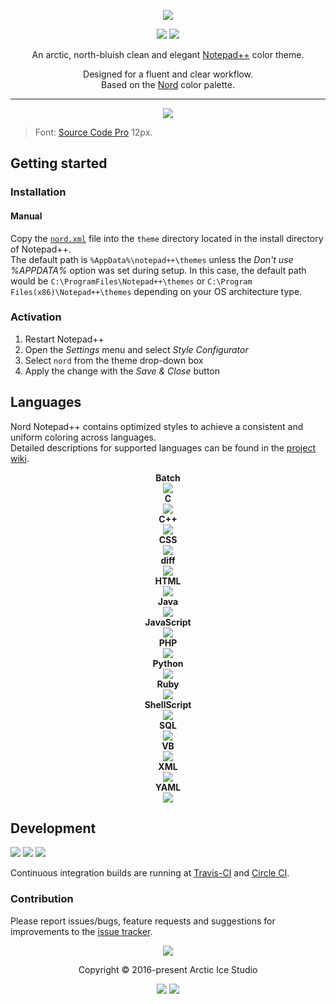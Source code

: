 <p align="center"><img src="https://cdn.rawgit.com/arcticicestudio/nord-notepadplusplus/develop/src/assets/nord-notepadplusplus-banner.svg"/></p>

<p align="center"><a href="https://github.com/arcticicestudio/nord-notepadplusplus/releases/latest"><img src="https://img.shields.io/github/release/arcticicestudio/nord-notepadplusplus.svg?style=flat-square&color=88C0D0&label=Release"/></a> <a href="https://github.com/arcticicestudio/nord/releases/tag/v0.2.0"><img src="https://img.shields.io/badge/Nord-v0.2.0-88C0D0.svg?style=flat-square"/></a></p>

<p align="center">An arctic, north-bluish clean and elegant <a href="https://notepad-plus-plus.org">Notepad++</a> color theme.</p>

<p align="center">Designed for a fluent and clear workflow.<br>
Based on the <a href="https://github.com/arcticicestudio/nord">Nord</a> color palette.</p>

---

<p align="center"><img src="https://raw.githubusercontent.com/arcticicestudio/nord-notepadplusplus/develop/src/assets/scrot-lang-python.png"/><blockquote>Font: <a href="https://adobe-fonts.github.io/source-code-pro">Source Code Pro</a> 12px.</blockquote></p>

## Getting started
### Installation
#### Manual
Copy the [`nord.xml`](https://github.com/arcticicestudio/nord-notepadplusplus/tree/develop/src/xml/nord.xml) file into the `theme` directory located in the install directory of Notepad++.  
The default path is `%AppData%\notepad++\themes` unless the _Don't use %APPDATA%_ option was set during setup. In this case, the default path would be `C:\ProgramFiles\Notepad++\themes` or `C:\Program Files(x86)\Notepad++\themes` depending on your OS architecture type.

### Activation
  1. Restart Notepad++
  2. Open the *Settings* menu and select *Style Configurator*
  2. Select `nord` from the theme drop-down box
  3. Apply the change with the *Save & Close* button

## Languages
Nord Notepad++ contains optimized styles to achieve a consistent and uniform coloring across languages.  
Detailed descriptions for supported languages can be found in the [project wiki](https://github.com/arcticicestudio/nord-notepadplusplus/wiki).

<p align="center"><strong>Batch</strong><br><img src="https://raw.githubusercontent.com/arcticicestudio/nord-notepadplusplus/develop/src/assets/scrot-lang-batch.png"/><br><strong>C</strong><br><img src="https://raw.githubusercontent.com/arcticicestudio/nord-notepadplusplus/develop/src/assets/scrot-lang-c.png"/><br><strong>C++</strong><br><img src="https://raw.githubusercontent.com/arcticicestudio/nord-notepadplusplus/develop/src/assets/scrot-lang-cpp.png"/><br><strong>CSS</strong><br><img src="https://raw.githubusercontent.com/arcticicestudio/nord-notepadplusplus/develop/src/assets/scrot-lang-css.png"/><br><strong>diff</strong><br><img src="https://raw.githubusercontent.com/arcticicestudio/nord-notepadplusplus/develop/src/assets/scrot-lang-diff.png"/><br><strong>HTML</strong><br><img src="https://raw.githubusercontent.com/arcticicestudio/nord-notepadplusplus/develop/src/assets/scrot-lang-html.png"/><br><strong>Java</strong><br><img src="https://raw.githubusercontent.com/arcticicestudio/nord-notepadplusplus/develop/src/assets/scrot-lang-java.png"/><br><strong>JavaScript</strong><br><img src="https://raw.githubusercontent.com/arcticicestudio/nord-notepadplusplus/develop/src/assets/scrot-lang-javascript.png"/><br><strong>PHP</strong><br><img src="https://raw.githubusercontent.com/arcticicestudio/nord-notepadplusplus/develop/src/assets/scrot-lang-php.png"/><br><strong>Python</strong><br><img src="https://raw.githubusercontent.com/arcticicestudio/nord-notepadplusplus/develop/src/assets/scrot-lang-python.png"/><br><strong>Ruby</strong><br><img src="https://raw.githubusercontent.com/arcticicestudio/nord-notepadplusplus/develop/src/assets/scrot-lang-ruby.png"/><br><strong>ShellScript</strong><br><img src="https://raw.githubusercontent.com/arcticicestudio/nord-notepadplusplus/develop/src/assets/scrot-lang-shell.png"/><br><strong>SQL</strong><br><img src="https://raw.githubusercontent.com/arcticicestudio/nord-notepadplusplus/develop/src/assets/scrot-lang-sql.png"/><br><strong>VB</strong><br><img src="https://raw.githubusercontent.com/arcticicestudio/nord-notepadplusplus/develop/src/assets/scrot-lang-vb.png"/><br><strong>XML</strong><br><img src="https://raw.githubusercontent.com/arcticicestudio/nord-notepadplusplus/develop/src/assets/scrot-lang-xml.png"/><br><strong>YAML</strong><br><img src="https://raw.githubusercontent.com/arcticicestudio/nord-notepadplusplus/develop/src/assets/scrot-lang-yaml.png"/></p>

## Development
[![](https://img.shields.io/badge/Changelog-0.1.0-81A1C1.svg?style=flat-square)](https://github.com/arcticicestudio/nord-notepadplusplus/blob/v0.1.0/CHANGELOG.md) [![](https://img.shields.io/badge/Workflow-gitflow--branching--model-81A1C1.svg?style=flat-square)](http://nvie.com/posts/a-successful-git-branching-model) [![](https://img.shields.io/badge/Versioning-ArcVer_0.8.0-81A1C1.svg?style=flat-square)](https://github.com/arcticicestudio/arcver)

Continuous integration builds are running at [Travis-CI](https://travis-ci.org/arcticicestudio/nord-notepadplusplus) and [Circle CI](https://circleci.com/bb/arcticicestudio/nord-notepadplusplus).

### Contribution
Please report issues/bugs, feature requests and suggestions for improvements to the [issue tracker](https://github.com/arcticicestudio/nord-notepadplusplus/issues).

<p align="center"><img src="https://cdn.rawgit.com/arcticicestudio/nord/develop/src/assets/banner-footer-mountains.svg" /></p>

<p align="center">Copyright &copy; 2016-present Arctic Ice Studio</p>

<p align="center"><a href="https://github.com/arcticicestudio/nord-notepadplusplus/blob/develop/LICENSE.md"><img src="https://img.shields.io/badge/License-MIT-5E81AC.svg?style=flat-square"/></a> <a href="https://creativecommons.org/licenses/by-sa/4.0"><img src="https://img.shields.io/badge/License-CC_BY--SA_4.0-5E81AC.svg?style=flat-square"/></a></p>
